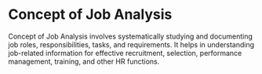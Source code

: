 # Concept of Job Analysis
Concept of Job Analysis involves systematically studying and documenting job roles, responsibilities, tasks, and requirements. It helps in understanding job-related information for effective recruitment, selection, performance management, training, and other HR functions.
